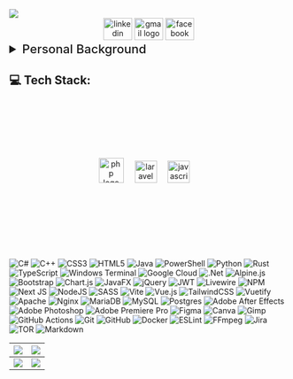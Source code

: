 <div align="center">
<div>
<picture>
    <source
    srcset="https://readme-typing-svg.herokuapp.com?font=Courier+Prime&weight=600&size=48&duration=900&pause=5000&color=75EEB2&background=00000002&center=true&vCenter=true&width=460&height=64&lines=Backend+Developer"
    media="(prefers-color-scheme: dark)"
    />
    <source
    srcset="https://readme-typing-svg.herokuapp.com?font=Courier+Prime&weight=600&size=48&duration=900&pause=5000&center=true&vCenter=true&width=460&height=64&lines=Backend+Developer"
    />
    <img src="https://readme-typing-svg.herokuapp.com?font=Courier+Prime&weight=600&size=48&duration=900&pause=5000&center=true&vCenter=true&width=460&height=64&lines=Backend+Developer" style="min-width:770px;"/>
</picture>
</div>
    <!-- <h2 align="left" style="display:none;">
        🌐 Contact:
    </h2> -->
    <div align="center">
  <a href="https://www.linkedin.com/in/ivan-bandilla-94a2b3348" target="_blank" style="text-decoration:none;">
    <img src="https://raw.githubusercontent.com/maurodesouza/profile-readme-generator/master/src/assets/icons/social/linkedin/default.svg" width="52" height="40" alt="linkedin logo"  />
  </a>
  <a href="mailto:c.ivanbandilla+github@gmail.com" target="_blank" style="text-decoration:none;">
    <img src="https://raw.githubusercontent.com/maurodesouza/profile-readme-generator/master/src/assets/icons/social/gmail/default.svg" width="52" height="40" alt="gmail logo"  />
  </a>
  <a href="https://www.facebook.com/IvanBandilla.00PERSONAL/" target="_blank" style="text-decoration:none;">
    <img src="https://raw.githubusercontent.com/maurodesouza/profile-readme-generator/master/src/assets/icons/social/facebook/default.svg" width="52" height="40" alt="facebook logo"  />
  </a>
</div>
</div>

<details><summary style="font-size:22px; font-weight:500;">Personal Background</summary>
<p>

``` yaml
name: Ivan Bandilla
located_in: Laguna, CALABARZON, Philippines
current_job: undefined
education:
  [
    "Self-Taught Developer",
  ]
company: undefined

fields_of_interests:
  [
    "Web Development",
    "Smart Home",
    "Networking",
  ]
technical_background:
  [
    "Back-End Development",
    "Intern - DevXpress / Codeyani IT Solutions",
  ]
  
currently_learning: 
    [
        "Docker",
        "VueJs",
        "React",
        "Adonis",
        "Kafka"
    ]
```

</p>
</details> 

## 💻 Tech Stack:

<div align="center" style="margin:3dvh 0;">
  <img src="https://cdn.jsdelivr.net/gh/devicons/devicon/icons/php/php-original.svg" height="45" alt="php logo"  />
  <img width="12" />
  <img src="https://cdn.jsdelivr.net/gh/devicons/devicon/icons/laravel/laravel-original.svg" height="40" alt="laravel logo"  />
  <img width="12" />
  <img src="https://cdn.jsdelivr.net/gh/devicons/devicon/icons/javascript/javascript-original.svg" height="40" alt="javascript logo"  />
  <img width="12" />
</div>
<div align="center">
  <img width="12" />
</div>

![C#](https://img.shields.io/badge/c%23-%23239120.svg?style=for-the-badge&logo=csharp&logoColor=white) ![C++](https://img.shields.io/badge/c++-%2300599C.svg?style=for-the-badge&logo=c%2B%2B&logoColor=white) ![CSS3](https://img.shields.io/badge/css3-%231572B6.svg?style=for-the-badge&logo=css3&logoColor=white) ![HTML5](https://img.shields.io/badge/html5-%23E34F26.svg?style=for-the-badge&logo=html5&logoColor=white) ![Java](https://img.shields.io/badge/java-%23ED8B00.svg?style=for-the-badge&logo=openjdk&logoColor=white) ![PowerShell](https://img.shields.io/badge/PowerShell-%235391FE.svg?style=for-the-badge&logo=powershell&logoColor=white) ![Python](https://img.shields.io/badge/python-3670A0?style=for-the-badge&logo=python&logoColor=ffdd54) ![Rust](https://img.shields.io/badge/rust-%23000000.svg?style=for-the-badge&logo=rust&logoColor=white) ![TypeScript](https://img.shields.io/badge/typescript-%23007ACC.svg?style=for-the-badge&logo=typescript&logoColor=white) ![Windows Terminal](https://img.shields.io/badge/Windows%20Terminal-%234D4D4D.svg?style=for-the-badge&logo=windows-terminal&logoColor=white) ![Google Cloud](https://img.shields.io/badge/GoogleCloud-%234285F4.svg?style=for-the-badge&logo=google-cloud&logoColor=white) ![.Net](https://img.shields.io/badge/.NET-5C2D91?style=for-the-badge&logo=.net&logoColor=white) ![Alpine.js](https://img.shields.io/badge/alpinejs-white.svg?style=for-the-badge&logo=alpinedotjs&logoColor=%238BC0D0) ![Bootstrap](https://img.shields.io/badge/bootstrap-%238511FA.svg?style=for-the-badge&logo=bootstrap&logoColor=white) ![Chart.js](https://img.shields.io/badge/chart.js-F5788D.svg?style=for-the-badge&logo=chart.js&logoColor=white) ![JavaFX](https://img.shields.io/badge/javafx-%23FF0000.svg?style=for-the-badge&logo=javafx&logoColor=white) ![jQuery](https://img.shields.io/badge/jquery-%230769AD.svg?style=for-the-badge&logo=jquery&logoColor=white) ![JWT](https://img.shields.io/badge/JWT-black?style=for-the-badge&logo=JSON%20web%20tokens) ![Livewire](https://img.shields.io/badge/livewire-%234e56a6.svg?style=for-the-badge&logo=livewire&logoColor=white) ![NPM](https://img.shields.io/badge/NPM-%23CB3837.svg?style=for-the-badge&logo=npm&logoColor=white) ![Next JS](https://img.shields.io/badge/Next-black?style=for-the-badge&logo=next.js&logoColor=white) ![NodeJS](https://img.shields.io/badge/node.js-6DA55F?style=for-the-badge&logo=node.js&logoColor=white) ![SASS](https://img.shields.io/badge/SASS-hotpink.svg?style=for-the-badge&logo=SASS&logoColor=white) ![Vite](https://img.shields.io/badge/vite-%23646CFF.svg?style=for-the-badge&logo=vite&logoColor=white) ![Vue.js](https://img.shields.io/badge/vue.js-%2335495e.svg?style=for-the-badge&logo=vuedotjs&logoColor=%234FC08D) ![TailwindCSS](https://img.shields.io/badge/tailwindcss-%2338B2AC.svg?style=for-the-badge&logo=tailwind-css&logoColor=white) ![Vuetify](https://img.shields.io/badge/Vuetify-1867C0?style=for-the-badge&logo=vuetify&logoColor=AEDDFF) ![Apache](https://img.shields.io/badge/apache-%23D42029.svg?style=for-the-badge&logo=apache&logoColor=white) ![Nginx](https://img.shields.io/badge/nginx-%23009639.svg?style=for-the-badge&logo=nginx&logoColor=white) ![MariaDB](https://img.shields.io/badge/MariaDB-003545?style=for-the-badge&logo=mariadb&logoColor=white) ![MySQL](https://img.shields.io/badge/mysql-4479A1.svg?style=for-the-badge&logo=mysql&logoColor=white) ![Postgres](https://img.shields.io/badge/postgres-%23316192.svg?style=for-the-badge&logo=postgresql&logoColor=white) ![Adobe After Effects](https://img.shields.io/badge/Adobe%20After%20Effects-9999FF.svg?style=for-the-badge&logo=Adobe%20After%20Effects&logoColor=white) ![Adobe Photoshop](https://img.shields.io/badge/adobe%20photoshop-%2331A8FF.svg?style=for-the-badge&logo=adobe%20photoshop&logoColor=white) ![Adobe Premiere Pro](https://img.shields.io/badge/Adobe%20Premiere%20Pro-9999FF.svg?style=for-the-badge&logo=Adobe%20Premiere%20Pro&logoColor=white) ![Figma](https://img.shields.io/badge/figma-%23F24E1E.svg?style=for-the-badge&logo=figma&logoColor=white) ![Canva](https://img.shields.io/badge/Canva-%2300C4CC.svg?style=for-the-badge&logo=Canva&logoColor=white) ![Gimp](https://img.shields.io/badge/Gimp-657D8B?style=for-the-badge&logo=gimp&logoColor=FFFFFF) ![GitHub Actions](https://img.shields.io/badge/github%20actions-%232671E5.svg?style=for-the-badge&logo=githubactions&logoColor=white) ![Git](https://img.shields.io/badge/git-%23F05033.svg?style=for-the-badge&logo=git&logoColor=white) ![GitHub](https://img.shields.io/badge/github-%23121011.svg?style=for-the-badge&logo=github&logoColor=white) ![Docker](https://img.shields.io/badge/docker-%230db7ed.svg?style=for-the-badge&logo=docker&logoColor=white) ![ESLint](https://img.shields.io/badge/ESLint-4B3263?style=for-the-badge&logo=eslint&logoColor=white) ![FFmpeg](https://shields.io/badge/FFmpeg-%23171717.svg?logo=ffmpeg&style=for-the-badge&labelColor=171717&logoColor=5cb85c) ![Jira](https://img.shields.io/badge/jira-%230A0FFF.svg?style=for-the-badge&logo=jira&logoColor=white) ![TOR](https://img.shields.io/badge/tor-%237E4798.svg?style=for-the-badge&logo=tor-project&logoColor=white) ![Markdown](https://img.shields.io/badge/markdown-%23000000.svg?style=for-the-badge&logo=markdown&logoColor=white)


| <picture><source srcset="https://github-readme-stats.vercel.app/api?username=c-ivan-bandilla&theme=cobalt&hide_border=true&include_all_commits=true&count_private=true&hide=stars,contribs&hide_rank=true" media="(prefers-color-scheme: dark)" /><source srcset="https://github-readme-stats.vercel.app/api?username=c-ivan-bandilla&theme=transparent&hide_border=true&include_all_commits=true&count_private=true&hide=stars,contribs&hide_rank=true" media="(prefers-color-scheme: light), (prefers-color-scheme: no-preference)" /><img align="center" src="https://github-readme-stats.vercel.app/api?username=c-ivan-bandilla&theme=transparent&hide_border=true&include_all_commits=true&count_private=true&hide=stars,contribs&hide_rank=true" /></picture> | <picture><source srcset="https://github-readme-stats.vercel.app/api?username=make-sundae&theme=cobalt&hide_border=true&include_all_commits=true&count_private=true&hide=stars,contribs&show=reviews&hide_rank=true&custom_title=Account 2 GitHub Stats" media="(prefers-color-scheme: dark)" /><source srcset="https://github-readme-stats.vercel.app/api?username=make-sundae&theme=transparent&hide_border=true&include_all_commits=true&count_private=true&hide=stars,contribs&show=reviews&hide_rank=true&custom_title=Account 2 GitHub Stats" media="(prefers-color-scheme: light), (prefers-color-scheme: no-preference)" /><img align="center" src="https://github-readme-stats.vercel.app/api?username=make-sundae&theme=transparent&hide_border=true&include_all_commits=true&count_private=true&hide=stars,contribs&show=reviews&hide_rank=true&custom_title=Account 2 GitHub Stats" /></picture> |
|--------|--------|
| <picture><source srcset="https://github-readme-stats.vercel.app/api?username=ransTomTer&theme=cobalt&hide_border=true&include_all_commits=true&count_private=true&hide=stars,contribs&hide_rank=true&custom_title=Account 3 GitHub Stats" media="(prefers-color-scheme: dark)" /><source srcset="https://github-readme-stats.vercel.app/api?username=ransTomTer&theme=transparent&hide_border=true&include_all_commits=true&count_private=true&hide=stars,contribs&hide_rank=true&custom_title=Account 3 GitHub Stats" media="(prefers-color-scheme: light), (prefers-color-scheme: no-preference)" /><img align="center" src="https://github-readme-stats.vercel.app/api?username=ransTomTer&theme=transparent&hide_border=true&include_all_commits=true&count_private=true&hide=stars,contribs&hide_rank=true&custom_title=Account 3 GitHub Stats" /></picture> | <picture><source srcset="https://github-readme-stats.vercel.app/api?username=christian-ivan-bandilla-yani&theme=cobalt&hide_border=true&include_all_commits=true&count_private=true&hide=stars,contribs&hide_rank=true&custom_title=Private%20Internship%20Account%20GitHub%20Stats" media="(prefers-color-scheme: dark)" /><source srcset="https://github-readme-stats.vercel.app/api?username=christian-ivan-bandilla-yani&theme=transparent&hide_border=true&include_all_commits=true&count_private=true&hide=stars,contribs&hide_rank=true&custom_title=Private%20Internship%20Account%20GitHub%20Stats" media="(prefers-color-scheme: light), (prefers-color-scheme: no-preference)" /><img align="center" src="https://github-readme-stats.vercel.app/api?username=christian-ivan-bandilla-yani&theme=transparent&hide_border=true&include_all_commits=true&count_private=true&hide=stars,contribs&hide_rank=true&custom_title=Private%20Internship%20Account%20GitHub%20Stats" /></picture> |


<!-- <table >
  <tr>
    <td>
      <picture>
        <source
          srcset="https://github-readme-stats.vercel.app/api?username=c-ivan-bandilla&theme=cobalt&hide_border=true&include_all_commits=true&count_private=true&hide=stars,contribs&hide_rank=true"
          media="(prefers-color-scheme: dark)"
        />
        <source
          srcset="https://github-readme-stats.vercel.app/api?username=c-ivan-bandilla&theme=transparent&hide_border=true&include_all_commits=true&count_private=true&hide=stars,contribs&hide_rank=true"
          media="(prefers-color-scheme: light), (prefers-color-scheme: no-preference)"
        />
        <img align="center" src="https://github-readme-stats.vercel.app/api?username=c-ivan-bandilla&theme=transparent&hide_border=true&include_all_commits=true&count_private=true&hide=stars,contribs&hide_rank=true" />
      </picture>
    </td>
    <td>
      <picture>
        <source
          srcset="https://github-readme-stats.vercel.app/api?username=make-sundae&theme=cobalt&hide_border=true&include_all_commits=true&count_private=true&hide=stars,contribs&show=reviews&hide_rank=true&custom_title=Account 2 GitHub Stats"
          media="(prefers-color-scheme: dark)"
        />
        <source
          srcset="https://github-readme-stats.vercel.app/api?username=make-sundae&theme=transparent&hide_border=true&include_all_commits=true&count_private=true&hide=stars,contribs&show=reviews&hide_rank=true&custom_title=Account 2 GitHub Stats"
          media="(prefers-color-scheme: light), (prefers-color-scheme: no-preference)"
        />
        <img align="center" src="https://github-readme-stats.vercel.app/api?username=make-sundae&theme=transparent&hide_border=true&include_all_commits=true&count_private=true&hide=stars,contribs&show=reviews&hide_rank=true&custom_title=Account 2 GitHub Stats" />
      </picture>
    </td>
  </tr>
  <tr>
    <td>
      <picture>
        <source
          srcset="https://github-readme-stats.vercel.app/api?username=ransTomTer&theme=cobalt&hide_border=true&include_all_commits=true&count_private=true&hide=stars,contribs&hide_rank=true&custom_title=Account 3 GitHub Stats"
          media="(prefers-color-scheme: dark)"
        />
        <source
          srcset="https://github-readme-stats.vercel.app/api?username=ransTomTer&theme=transparent&hide_border=true&include_all_commits=true&count_private=true&hide=stars,contribs&hide_rank=true&custom_title=Account 3 GitHub Stats"
          media="(prefers-color-scheme: light), (prefers-color-scheme: no-preference)"
        />
        <img align="center" src="https://github-readme-stats.vercel.app/api?username=ransTomTer&theme=transparent&hide_border=true&include_all_commits=true&count_private=true&hide=stars,contribs&hide_rank=true&custom_title=Account 3 GitHub Stats" />
      </picture>
    </td>
    <td>
      <picture>
        <source
          srcset="https://github-readme-stats.vercel.app/api?username=christian-ivan-bandilla-yani&theme=cobalt&hide_border=true&include_all_commits=true&count_private=true&hide=stars,contribs&hide_rank=true&custom_title=Private%20Internship%20Account%20GitHub%20Stats"
          media="(prefers-color-scheme: dark)"
        />
        <source
          srcset="https://github-readme-stats.vercel.app/api?username=christian-ivan-bandilla-yani&theme=transparent&hide_border=true&include_all_commits=true&count_private=true&hide=stars,contribs&hide_rank=true&custom_title=Private%20Internship%20Account%20GitHub%20Stats"
          media="(prefers-color-scheme: light), (prefers-color-scheme: no-preference)"
        />
        <img align="center" src="https://github-readme-stats.vercel.app/api?username=christian-ivan-bandilla-yani&theme=transparent&hide_border=true&include_all_commits=true&count_private=true&hide=stars,contribs&hide_rank=true&custom_title=Private%20Internship%20Account%20GitHub%20Stats" />
      </picture>
    </td>
  </tr>
</table> -->

